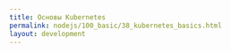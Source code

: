 ```yaml
---
title: Основы Kubernetes
permalink: nodejs/100_basic/38_kubernetes_basics.html
layout: development
---
```

